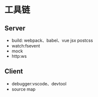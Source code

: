 # 工具链

## Server

- build: webpack、babel、vue jsx postcss
- watch:fsevent
- mock
- http:ws

## Client

- debugger:vscode、devtool
- source map
